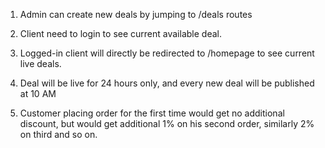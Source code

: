 1. Admin can create new deals by jumping to /deals routes

2. Client need to login to see current available deal.

3. Logged-in client will directly be redirected to /homepage to see current live deals.

4. Deal will be live for 24 hours only, and every new deal will be published at 10 AM

5. Customer placing order for the first time would get no additional discount, but would get additional 1% on his second order, similarly 2% on third and so on. 
